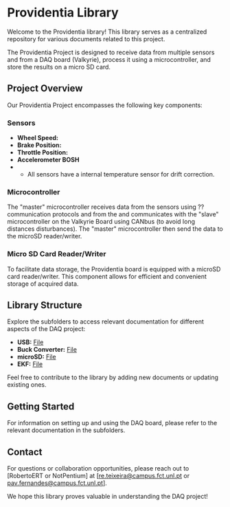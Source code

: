 # Providentia Library

Welcome to the Providentia library! 
This library serves as a centralized repository for various documents related to this project. 

The Providentia Project is designed to receive data from multiple sensors and from a DAQ board (Valkyrie), process it using a microcontroller, and store the results on a micro SD card. 

## Project Overview

Our Providentia Project encompasses the following key components:

### Sensors

- **Wheel Speed:**
- **Brake Position:**
- **Throttle Position:**
- **Accelerometer BOSH**
- - All sensors have a internal temperature sensor for drift correction.  

### Microcontroller

The "master" microcontroller receives data from the sensors using ?? communication protocols and from the and communicates with the "slave" microcontroller on the Valkyrie Board using CANbus (to avoid long distances disturbances). The "master" microcontroller then send the data to the microSD reader/writer.

### Micro SD Card Reader/Writer

To facilitate data storage, the Providentia board is equipped with a microSD card reader/writer. This component allows for efficient and convenient storage of acquired data.

## Library Structure

Explore the subfolders to access relevant documentation for different aspects of the DAQ project:

- **USB:** [File](./Eletronics/USB.md)
- **Buck Converter:** [File](./Eletronics/buckConverter.md)
- **microSD:** [File](./Eletronics/microSD.md)
- **EKF:** [File](./Sensor_Fusion/nonLinearKalmanFilter.md)

Feel free to contribute to the library by adding new documents or updating existing ones.

## Getting Started

For information on setting up and using the DAQ board, please refer to the relevant documentation in the subfolders.

## Contact

For questions or collaboration opportunities, please reach out to [RobertoERT or NotPentium] at [re.teixeira@campus.fct.unl.pt or pav.fernandes@campus.fct.unl.pt].

We hope this library proves valuable in understanding the DAQ project!
